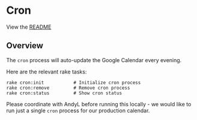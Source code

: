 # Cron

View the [README](../README.md)

## Overview

The `cron` process will auto-update the Google Calendar every evening.

Here are the relevant rake tasks:

    rake cron:init           # Initialize cron process
    rake cron:remove         # Remove cron process
    rake cron:status         # Show cron status

Please coordinate with AndyL before running this locally - we would like to run
just a single `cron` process for our production calendar.
